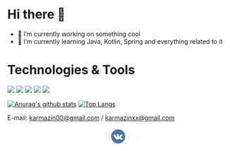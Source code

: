 # Hi there 👋

<!--
**kain69/kain69** is a ✨ _special_ ✨ repository because its `README.md` (this file) appears on your GitHub profile.

Here are some ideas to get you started:


- 👯 I’m looking to collaborate on ...
- 🤔 I’m looking for help with ...
- 💬 Ask me about ...
- 📫 How to reach me: ...
- 😄 Pronouns: ...
- ⚡ Fun fact: ...
-->
- 🔭 I’m currently working on something cool
- 🌱 I’m currently learning Java, Kotlin, Spring and everything related to it

<h1>Technologies & Tools</h1>

![](https://img.shields.io/badge/Java-ED8B00?style=for-the-badge&logo=java&logoColor=white)
![](https://img.shields.io/badge/Kotlin-0095D5?&style=for-the-badge&logo=kotlin&logoColor=white)
![](https://img.shields.io/badge/Spring-6DB33F?style=for-the-badge&logo=spring&logoColor=white)
![](https://img.shields.io/badge/PostgreSQL-316192?style=for-the-badge&logo=postgresql&logoColor=white)
![](https://img.shields.io/badge/Hibernate-59666C?style=for-the-badge&logo=Hibernate&logoColor=white)

[![Anurag's github stats](https://github-readme-stats.vercel.app/api?username=kain69&show_icons=true&count_private=true&include_all_commits=true&theme=radical)](https://github.com/anuraghazra/github-readme-stats) [![Top Langs](https://github-readme-stats.vercel.app/api/top-langs/?username=kain69&layout=compact&theme=radical)](https://github.com/kain69/github-readme-stats)

E-mail: karmazin00@gmail.com / karmazinxx@gmail.com

<p align="center"> 
  <a href="https://vk.com/akie69">
    <img src="https://github.com/egorozh/egorozh/blob/main/Resources/vk.svg" alt="VK" style="vertical-align:top; margin:4px" height=32>
  </a>
</p>
